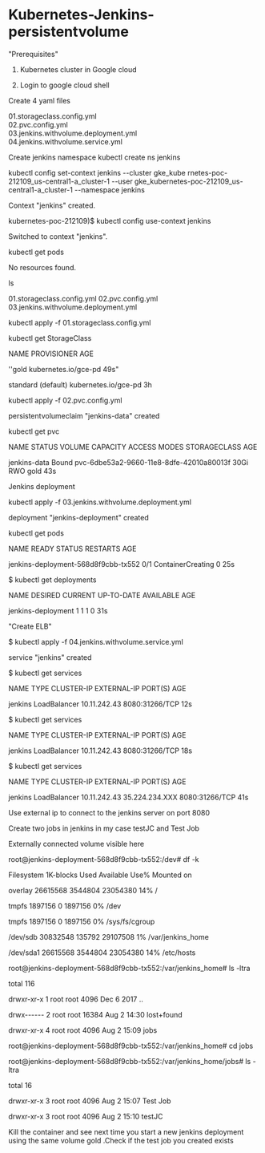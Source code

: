 # Kubernetes-Jenkins-persistentvolume


"Prerequisites"

1) Kubernetes cluster in Google cloud

2) Login to google cloud shell


Create 4 yaml files

01.storageclass.config.yml  
02.pvc.config.yml  
03.jenkins.withvolume.deployment.yml  
04.jenkins.withvolume.service.yml



Create jenkins namespace
kubectl create ns jenkins

kubectl config set-context jenkins --cluster gke_kube
rnetes-poc-212109_us-central1-a_cluster-1 --user gke_kubernetes-poc-212109_us-central1-a_cluster-1 --namespace jenkins

Context "jenkins" created.

kubernetes-poc-212109)$ kubectl config use-context jenkins

Switched to context "jenkins".

kubectl get pods

No resources found.

 ls
 
01.storageclass.config.yml  02.pvc.config.yml  03.jenkins.withvolume.deployment.yml

kubectl apply -f 01.storageclass.config.yml

kubectl get StorageClass

NAME                 PROVISIONER            AGE

''gold                 kubernetes.io/gce-pd   49s"

standard (default)   kubernetes.io/gce-pd   3h

kubectl apply -f 02.pvc.config.yml

persistentvolumeclaim "jenkins-data" created

 kubectl get pvc
 
NAME           STATUS    VOLUME                                     CAPACITY   ACCESS MODES   STORAGECLASS   AGE

jenkins-data   Bound     pvc-6dbe53a2-9660-11e8-8dfe-42010a80013f   30Gi       RWO            gold           43s


Jenkins deployment

 kubectl apply -f 03.jenkins.withvolume.deployment.yml
 
deployment "jenkins-deployment" created


kubectl get pods

NAME                                  READY     STATUS              RESTARTS   AGE

jenkins-deployment-568d8f9cbb-tx552   0/1       ContainerCreating   0          25s

$ kubectl get deployments

NAME                 DESIRED   CURRENT   UP-TO-DATE   AVAILABLE   AGE

jenkins-deployment   1         1         1            0           31s



"Create ELB"

$ kubectl apply -f 04.jenkins.withvolume.service.yml

service "jenkins" created

$ kubectl get services

NAME      TYPE           CLUSTER-IP     EXTERNAL-IP   PORT(S)          AGE

jenkins   LoadBalancer   10.11.242.43   <pending>     8080:31266/TCP   12s
 
$ kubectl get services

NAME      TYPE           CLUSTER-IP     EXTERNAL-IP   PORT(S)          AGE

jenkins   LoadBalancer   10.11.242.43   <pending>     8080:31266/TCP   18s
 
$ kubectl get services

NAME      TYPE           CLUSTER-IP     EXTERNAL-IP      PORT(S)          AGE

jenkins   LoadBalancer   10.11.242.43   35.224.234.XXX   8080:31266/TCP   41s


Use external ip to connect to the jenkins server on port 8080

Create two jobs in jenkins in my case testJC and Test Job

Externally connected volume visible here


root@jenkins-deployment-568d8f9cbb-tx552:/dev# df -k

Filesystem     1K-blocks    Used Available Use% Mounted on

overlay         26615568 3544804  23054380  14% /

tmpfs            1897156       0   1897156   0% /dev

tmpfs            1897156       0   1897156   0% /sys/fs/cgroup

/dev/sdb        30832548  135792  29107508   1% /var/jenkins_home

/dev/sda1       26615568 3544804  23054380  14% /etc/hosts



root@jenkins-deployment-568d8f9cbb-tx552:/var/jenkins_home# ls -ltra

total 116

drwxr-xr-x  1 root root  4096 Dec  6  2017 ..

drwx------  2 root root 16384 Aug  2 14:30 lost+found

drwxr-xr-x  4 root root  4096 Aug  2 15:09 jobs

root@jenkins-deployment-568d8f9cbb-tx552:/var/jenkins_home# cd jobs

root@jenkins-deployment-568d8f9cbb-tx552:/var/jenkins_home/jobs# ls -ltra

total 16

drwxr-xr-x  3 root root 4096 Aug  2 15:07 Test Job

drwxr-xr-x  3 root root 4096 Aug  2 15:10 testJC


Kill the container and see next time you start a new jenkins deployment using the same volume gold .Check if the test job you created exists
